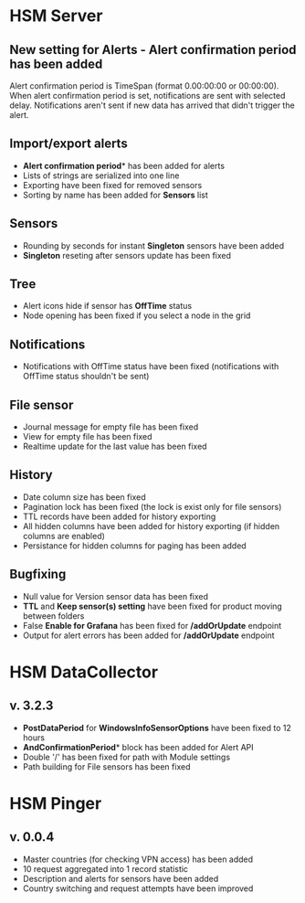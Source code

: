 # HSM Server

## New setting for Alerts - **Alert confirmation period** has been added
Alert confirmation period is TimeSpan (format 0.00:00:00 or 00:00:00). When alert confirmation period is set, notifications are sent with selected delay. Notifications aren't sent if new data has arrived that didn't trigger the alert.

## Import/export alerts
* **Alert confirmation period*** has been added for alerts
* Lists of strings are serialized into one line
* Exporting have been fixed for removed sensors
* Sorting by name has been added for **Sensors** list

## Sensors
* Rounding by seconds for instant **Singleton** sensors have been added
* **Singleton** reseting after sensors update has been fixed

## Tree
* Alert icons hide if sensor has **OffTime** status
* Node opening has been fixed if you select a node in the grid

## Notifications
* Notifications with OffTime status have been fixed (notifications with OffTime status shouldn't be sent)

## File sensor
* Journal message for empty file has been fixed
* View for empty file has been fixed
* Realtime update for the last value has been fixed

## History
* Date column size has been fixed
* Pagination lock has been fixed (the lock is exist only for file sensors)
* TTL records have been added for history exporting
* All hidden columns have been added for history exporting (if hidden columns are enabled)
* Persistance for hidden columns for paging has been added

## Bugfixing
* Null value for Version sensor data has been fixed
* **TTL** and **Keep sensor(s) setting** have been fixed for product moving between folders
* False **Enable for Grafana** has been fixed for **/addOrUpdate** endpoint
* Output for alert errors has been added for **/addOrUpdate** endpoint

# HSM DataCollector 

## v. 3.2.3
* **PostDataPeriod** for **WindowsInfoSensorOptions** have been fixed to 12 hours
* **AndConfirmationPeriod*** block has been added for Alert API
* Double '/' has been fixed for path with Module settings
* Path building for File sensors has been fixed

# HSM Pinger

## v. 0.0.4
* Master countries (for checking VPN access) has been added
* 10 request aggregated into 1 record statistic
* Description and alerts for sensors have been added
* Country switching and request attempts have been improved